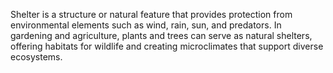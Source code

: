 Shelter is a structure or natural feature that provides protection from environmental elements such as wind, rain, sun, and predators. In gardening and agriculture, plants and trees can serve as natural shelters, offering habitats for wildlife and creating microclimates that support diverse ecosystems.